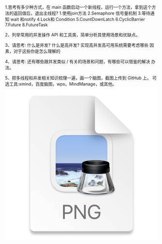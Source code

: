 1.思考有多少种方式，在 main 函数启动一个新线程，运行一个方法，拿到这个方法的返回值后，退出主线程?
1.使用join方法
2.Semaphore 信号量机制
3.等待通知 wait 和notify
4.Lock和 Condition
5.CountDownLatch
6.CyclicBarrier
7.Future
8.FutureTask




2、列举常用的并发操作 API 和工具类，简单分析其使用场景和优缺点。


3、请思考: 什么是并发? 什么是高并发? 实现高并发高可用系统需要考虑哪些 因素，对于这些你是怎么理解的


4、请思考: 还有哪些跟并发类似 / 有关的场景和问题，有哪些可以借鉴的解决 办法。



5、把多线程和并发相关知识梳理一遍，画一个脑图，截图上传到 GitHub 上。 可选工具:xmind，百度脑图，wps，MindManage，或其他。
![img.png](img.png)